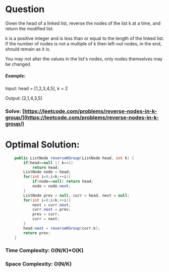 # Question

Given the head of a linked list, reverse the nodes of the list k at a time, and return the modified list.

k is a positive integer and is less than or equal to the length of the linked list. If the number of nodes is not a multiple of k then left-out nodes, in the end, should remain as it is.

You may not alter the values in the list's nodes, only nodes themselves may be changed.


##### Example:

Input: head = [1,2,3,4,5], k = 2

Output: [2,1,4,3,5]



### Solve: [https://leetcode.com/problems/reverse-nodes-in-k-group/](https://leetcode.com/problems/reverse-nodes-in-k-group/)
   


# Optimal Solution:  


``` java
    public ListNode reverseKGroup(ListNode head, int k) {
        if(head==null || k==1) 
            return head;
        ListNode node = head;
        for(int i=0;i<k;++i){
            if(node==null) return head;
            node = node.next;
        }
        ListNode prev = null, curr = head, next = null;
        for(int i=0;i<k;++i){
            next = curr.next;
            curr.next = prev;
            prev = curr;
            curr = next;
        }
        head.next = reverseKGroup(curr,k);
        return prev;
    }
```
### Time Complexity: O(N/K)*O(K)
### Space Complexity: O(N/K)
